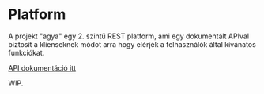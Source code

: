  # Platform

A projekt "agya" egy 2. szintű REST platform, ami egy dokumentált APIval biztosít a klienseknek módot arra hogy 
elérjék a felhasználók által kívánatos funkciókat.

[API dokumentáció itt](https://documenter.getpostman.com/view/5139955/S11HueZd?version=latest)

WIP.
